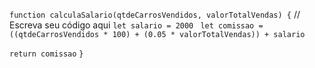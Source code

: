```function calculaSalario(qtdeCarrosVendidos, valorTotalVendas) {```
 // Escreva seu código aqui
 ```let salario = 2000```
 ``` let comissao = ((qtdeCarrosVendidos * 100) + (0.05 * valorTotalVendas)) + salario```

```return comissao```
```}```
